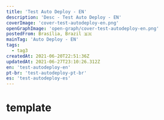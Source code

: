 ```yaml
---
title: 'Test Auto Deploy - EN'
description: 'Desc - Test Auto Deploy - EN'
coverImage: 'cover-test-autodeploy-en.png'
openGraphImage: 'open-graph/cover-test-autodeploy-en.png'
postedFrom: Brasília, Brazil 🇧🇷
mainTag: 'Auto Deploy - EN'
tags:
  - tag3
createdAt: 2021-06-20T22:51:36Z
updatedAt: 2021-06-27T23:10:26.312Z
en: 'test-autodeploy-en'
pt-br: 'test-autodeploy-pt-br'
es: 'test-autodeploy-es'
---
```


# template

